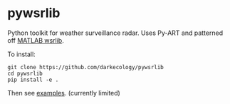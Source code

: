 # pywsrlib

Python toolkit for weather surveillance radar. Uses Py-ART and patterned off [MATLAB wsrlib](https://github.com/darkecology/wsrlib).

To install:

~~~
git clone https://github.com/darkecology/pywsrlib
cd pywsrlib
pip install -e .
~~~

Then see [examples](examples). (currently limited)
